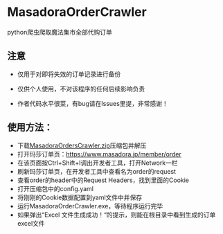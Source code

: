 # MasadoraOrderCrawler
python爬虫爬取魔法集市全部代购订单

## 注意
- 仅用于对即将失效的订单记录进行备份

- 仅供个人使用，不对该程序的任何后续影响负责

- 作者代码水平很菜，有bug请在Issues里提，非常感谢！

## 使用方法：
- 下载[MasadoraOrdersCrawler.zip](https://github.com/GardenKitten/MasadoraOrderCrawler/releases/download/ver1.0/MasadoraOrdersCrawler.zip)压缩包并解压
- 打开玛莎订单页：https://www.masadora.jp/member/order
- 在该页面按Ctrl+Shift+I调出开发者工具，打开Network一栏
- 刷新玛莎订单页，在开发者工具中查看名为order的request
- 查看order的header中的Request Headers，找到里面的Cookie
- 打开压缩包中的config.yaml
- 将刚刚的Cookie数据配置到yaml文件中并保存
- 运行MasadoraOrderCrawler.exe，等待程序运行完毕
- 如果弹出“Excel 文件生成成功！“的提示，则能在根目录中看到生成的订单excel文件
